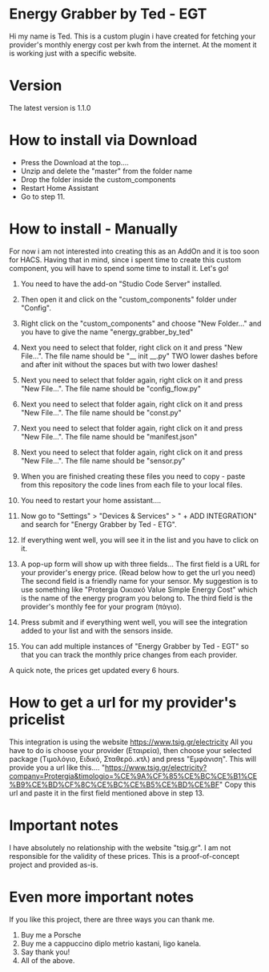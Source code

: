 # Energy Grabber by Ted - EGT
Hi my name is Ted.
This is a custom plugin i have created for fetching your provider's monthly energy cost per kwh from the internet. At the moment it is working just with a specific website.

# Version
The latest version is 1.1.0

# How to install via Download
- Press the Download at the top....
- Unzip and delete the "master" from the folder name
- Drop the folder inside the custom_components
- Restart Home Assistant
- Go to step 11.

# How to install - Manually
For now i am not interested into creating this as an AddOn and it is too soon for HACS.
Having that in mind, since i spent time to create this custom component, you will have to spend some time to install it. Let's go!

1. You need to have the add-on "Studio Code Server" installed.
2. Then open it and click on the "custom_components" folder under "Config".
3. Right click on the "custom_components" and choose "New Folder..." and you have to give the name "energy_grabber_by_ted"
4. Next you need to select that folder, right click on it and press "New File...". The file name should be "__ init __.py" TWO lower dashes before and after init without the spaces but with two lower dashes!
5. Next you need to select that folder again, right click on it and press "New File...". The file name should be "config_flow.py"
6. Next you need to select that folder again, right click on it and press "New File...". The file name should be "const.py"
7. Next you need to select that folder again, right click on it and press "New File...". The file name should be "manifest.json"
8. Next you need to select that folder again, right click on it and press "New File...". The file name should be "sensor.py"

9. When you are finished creating these files you need to copy - paste from this repository the code lines from each file to your local files.

10. You need to restart your home assistant....
11. Now go to "Settings" > "Devices & Services" > " + ADD INTEGRATION" and search for "Energy Grabber by Ted - ETG".
12. If everything went well, you will see it in the list and you have to click on it.
13. A pop-up form will show up with three fields...
    The first field is a URL for your provider's energy price. (Read below how to get the url you need)
    The second field is a friendly name for your sensor. My suggestion is to use something like "Protergia Οικιακό Value Simple Energy Cost" which is the name of the energy program you belong to.
    The third field is the provider's monthly fee for your program (πάγιο).
14. Press submit and if everything went well, you will see the integration added to your list and with the sensors inside.
15. You can add multiple instances of "Energy Grabber by Ted - EGT" so that you can track the monthly price changes from each provider.

A quick note, the prices get updated every 6 hours.


# How to get a url for my provider's pricelist
This integration is using the website https://www.tsig.gr/electricity
All you have to do is choose your provider (Εταιρεία), then choose your selected package (Τιμολόγιο, Ειδικό, Σταθερό..κτλ) and press "Εμφάνιση".
This will provide you a url like this.... "https://www.tsig.gr/electricity?company=Protergia&timologio=%CE%9A%CF%85%CE%BC%CE%B1%CE%B9%CE%BD%CF%8C%CE%BC%CE%B5%CE%BD%CE%BF"
Copy this url and paste it in the first field mentioned above in step 13.

# Important notes
I have absolutely no relationship with the website "tsig.gr".
I am not responsible for the validity of these prices.
This is a proof-of-concept project and provided as-is.

# Even more important notes
If you like this project, there are three ways you can thank me.

1. Buy me a Porsche
2. Buy me a cappuccino diplo metrio kastani, ligo kanela.
3. Say thank you!
4. All of the above.
